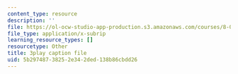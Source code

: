 ```yaml
---
content_type: resource
description: ''
file: https://ol-ocw-studio-app-production.s3.amazonaws.com/courses/8-01sc-classical-mechanics-fall-2016/5b29748738252e342ded138b86cbdd26_q785KV5ZIN0.srt
file_type: application/x-subrip
learning_resource_types: []
resourcetype: Other
title: 3play caption file
uid: 5b297487-3825-2e34-2ded-138b86cbdd26
---
```

